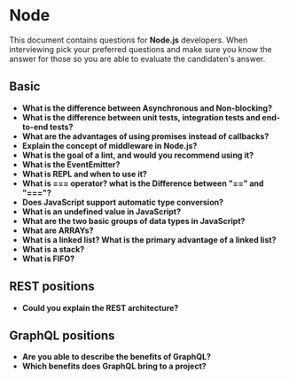 # Node

This document contains questions for **Node.js** developers. When interviewing pick your preferred questions and make sure you know the answer for those so you are able to evaluate the candidaten's answer.

## Basic

- **What is the difference between Asynchronous and Non-blocking?**
- **What is the difference between unit tests, integration tests and end-to-end tests?**
- **What are the advantages of using promises instead of callbacks?**
- **Explain the concept of middleware in Node.js?**
- **What is the goal of a lint, and would you recommend using it?**
- **What is the EventEmitter?**
- **What is REPL and when to use it?**
- **What is === operator? what is the Difference between "==" and "==="?**
- **Does JavaScript support automatic type conversion?**
- **What is an undefined value in JavaScript?**
- **What are the two basic groups of data types in JavaScript?**
- **What are ARRAYs?**
- **What is a linked list? What is the primary advantage of a linked list?**
- **What is a stack?**
- **What is FIFO?**

## REST positions
- **Could you explain the REST architecture?**

## GraphQL positions
- **Are you able to describe the benefits of GraphQL?**
- **Which benefits does GraphQL bring to a project?**
